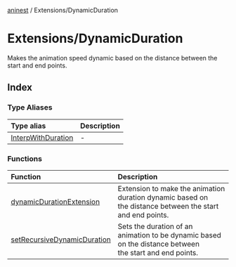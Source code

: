 [aninest](../../index.md) / Extensions/DynamicDuration

# Extensions/DynamicDuration

Makes the animation speed dynamic based on the distance between the start and end points.

## Index

### Type Aliases

| Type alias | Description |
| :------ | :------ |
| [InterpWithDuration](type-aliases/InterpWithDuration.md) | - |

### Functions

| Function | Description |
| :------ | :------ |
| [dynamicDurationExtension](functions/dynamicDurationExtension.md) | Extension to make the animation duration dynamic based on<br />the distance between the start and end points. |
| [setRecursiveDynamicDuration](functions/setRecursiveDynamicDuration.md) | Sets the duration of an animation to be dynamic based on the distance between<br />the start and end points. |
